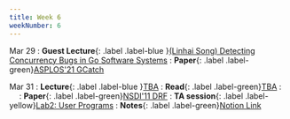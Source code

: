 ```yaml
---
title: Week 6
weekNumber: 6
---
```


Mar 29
: **Guest Lecture**{: .label .label-blue }[(Linhai Song) Detecting Concurrency Bugs in Go Software Systems](https://songlh.github.io/)
    : **Paper**{: .label .label-green}[ASPLOS'21 GCatch](https://dl.acm.org/doi/abs/10.1145/3445814.3446756)

Mar 31
: **Lecture**{: .label .label-blue }[TBA](#)
    : **Read**{: .label .label-green}[TBA](#)
: &emsp;
    : **Paper**{: .label .label-green}[NSDI'11 DRF](https://www.usenix.org/conference/nsdi11/dominant-resource-fairness-fair-allocation-multiple-resource-types)
: **TA session**{: .label .label-yellow}[Lab2: User Programs](/sp22/assets/slides/TA_session3.pdf)
    : **Notes**{: .label .label-green}[Notion Link](https://horse-polka-a25.notion.site/lab2-User-Programs-ca2f3efa8b674ebca975d7f82109b431)
